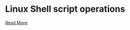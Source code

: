 # Linux Shell script operations

[Read More](https://www.tutorialspoint.com/unix/unix-basic-operators.htm)